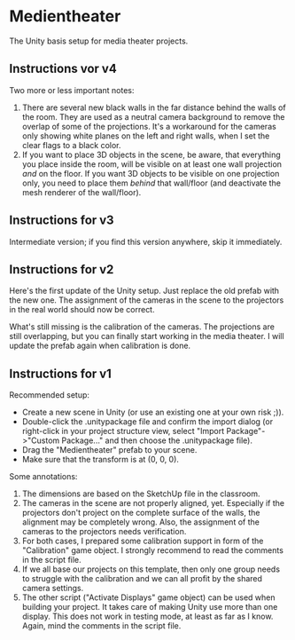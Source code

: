 # Medientheater
The Unity basis setup for media theater projects.

## Instructions vor v4

Two more or less important notes:

1. There are several new black walls in the far distance behind the walls of the room. They are used as a neutral camera background to remove the overlap of some of the projections. It's a workaround for the cameras only showing white planes on the left and right walls, when I set the clear flags to a black color.
2. If you want to place 3D objects in the scene, be aware, that everything you place inside the room, will be visible on at least one wall projection *and* on the floor. If you want 3D objects to be visible on one projection only, you need to place them *behind* that wall/floor (and deactivate the mesh renderer of the wall/floor).


## Instructions for v3
Intermediate version; if you find this version anywhere, skip it immediately.

## Instructions for v2
Here's the first update of the Unity setup. Just replace the old prefab with the new one. The assignment of the cameras in the scene to the projectors in the real world should now be correct.

What's still missing is the calibration of the cameras. The projections are still overlapping, but you can finally start working in the media theater. I will update the prefab again when calibration is done. 


## Instructions for v1
Recommended setup:
- Create a new scene in Unity (or use an existing one at your own risk ;)).
- Double-click the .unitypackage file and confirm the import dialog (or right-click in your project structure view, select "Import Package"->"Custom Package..." and then choose the .unitypackage file).
- Drag the "Medientheater" prefab to your scene.
- Make sure that the transform is at (0, 0, 0).

Some annotations:

1. The dimensions are based on the SketchUp file in the classroom.
2. The cameras in the scene are not properly aligned, yet. Especially if the projectors don't project on the complete surface of the walls, the alignment may be completely wrong. Also, the assignment of the cameras to the projectors needs verification.
3. For both cases, I prepared some calibration support in form of the "Calibration" game object. I strongly recommend to read the comments in the script file.
4. If we all base our projects on this template, then only one group needs to struggle with the calibration and we can all profit by the shared camera settings. 
5. The other script ("Activate Displays" game object) can be used when building your project. It takes care of making Unity use more than one display. This does not work in testing mode, at least as far as I know. Again, mind the comments in the script file. 
